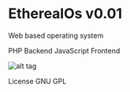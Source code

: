 EtherealOs v0.01
===========

Web based operating system

PHP Backend
JavaScript Frontend

![alt tag](http://i.imgur.com/FlaGaa3.png)

License GNU GPL
